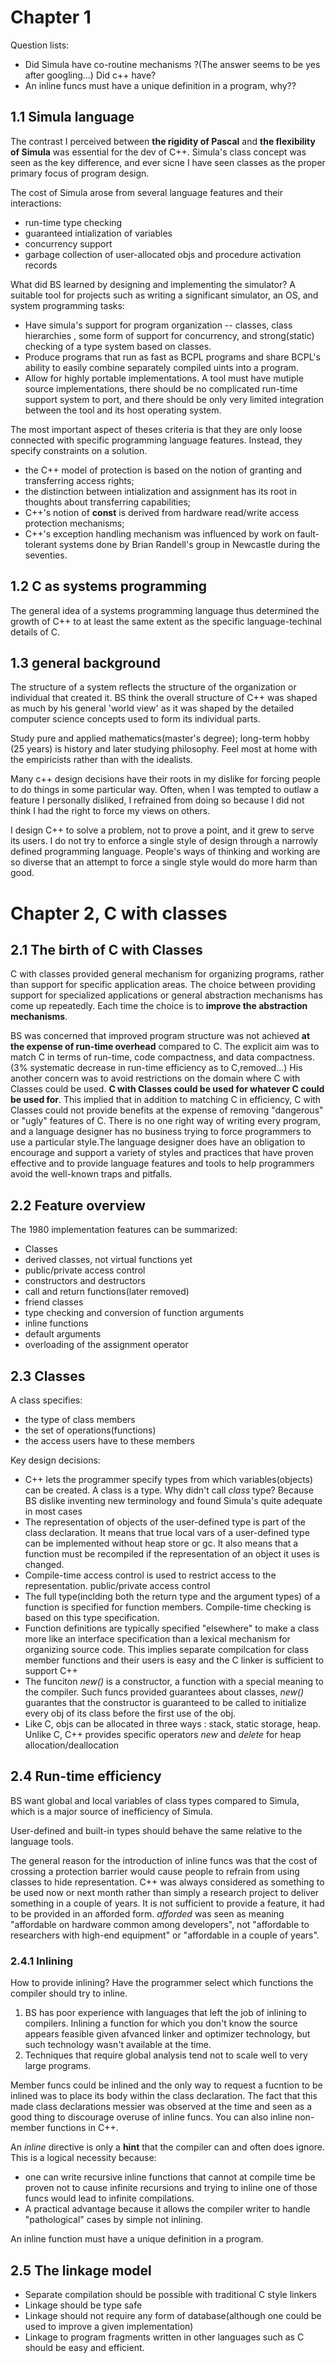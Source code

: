 # Chapter 1

Question lists:

* Did Simula have co-routine mechanisms ?(The answer seems to be yes after 
    googling...) Did c++ have?
* An inline funcs must have a unique definition in a program, why??

## 1.1 Simula language

The contrast I perceived between **the rigidity of Pascal** and **the flexibility of
Simula** was essential for the dev of C++. Simula's class concept was seen as the
key difference, and ever sicne I have seen classes as the proper primary focus
of program design.

The cost of Simula arose from several language features and their interactions:

* run-time type checking
* guaranteed intialization of variables
* concurrency support
* garbage collection of user-allocated objs and procedure activation records

What did BS learned by designing and implementing the simulator? A suitable tool
for projects such as writing a significant simulator, an OS, and system programming tasks:

* Have simula's support for program organization -- classes, class hierarchies
    , some form of support for concurrency, and strong(static) checking of a type system based on classes.
* Produce programs that run as fast as BCPL programs and share BCPL's
    ability to easily combine separately compiled uints into a program.
* Allow for highly portable implementations. A tool must have mutiple
    source implementations, there should be no complicated run-time support
    system to port, and there should be only very limited integration between
    the tool and its host operating system.

The most important aspect of theses criteria is that they are only loose
connected with specific programming language features. Instead, they specify
constraints on a solution.

* the C++ model of protection is based on the notion of granting and 
  transferring access rights; 
* the distinction between intialization and assignment has its root in thoughts
  about transferring capabilities;
* C++'s notion of **const** is derived from hardware read/write access
  protection mechanisms;
* C++'s exception handling mechanism was influenced by work on fault-tolerant
  systems done by Brian Randell's group in Newcastle during the seventies.

## 1.2 C as systems programming

The general idea of a systems programming language thus determined the growth of
C++ to at least the same extent as the specific language-techinal details of C.

## 1.3 general background

The structure of a system reflects the structure of the organization or
individual that created it. BS think the overall structure of C++ was shaped as
much by his general 'world view' as it was shaped by the detailed computer
science concepts used to form its individual parts.

Study pure and applied mathematics(master's degree); long-term hobby (25 years)
is history and later studying philosophy. Feel most at home with the empiricists
rather than with the idealists.

Many c++ design decisions have their roots in my dislike for forcing people to
do things in some particular way. Often, when I was tempted to outlaw a feature
I personally disliked, I refrained from doing so because I did not think I had
the right to force my views on others.

I design C++ to solve a problem, not to prove a point, and it grew to serve its
users. I do not try to enforce a single style of design through a narrowly
defined programming language. People's ways of thinking and working are so
diverse that an attempt to force a single style would do more harm than good.


# Chapter 2, C with classes

## 2.1 The birth of C with Classes

C with classes provided general mechanism for organizing programs, rather than
support for specific application areas. The choice between providing support for
specialized applications or general abstraction mechanisms has come up
repeatedly. Each time the choice is to **improve the abstraction mechanisms**.

BS was concerned that improved program structure was not achieved **at the
expense of run-time overhead** compared to C. The explicit aim was to match 
C in terms of run-time, code compactness, and data
compactness. (3% systematic decrease in run-time efficiency as to C,removed...)
His another concern was to avoid restrictions on the domain where C with Classes
could be used. **C with Classes could be used for whatever C could be used for**.
This implied that in addition to matching C in efficiency, C with Classes could
not provide benefits at the expense of removing "dangerous" or "ugly" features
of C. There is no one right way of writing every program, and a language
designer has no business trying to force programmers to use a particular
style.The language designer does have an obligation to encourage and support a
variety of styles and practices that have proven effective and to provide
language features and tools to help programmers avoid the well-known traps and
pitfalls.


## 2.2 Feature overview

The 1980 implementation features can be summarized:

* Classes
* derived classes, not virtual functions yet
* public/private access control
* constructors and destructors
* call and return functions(later removed)
* friend classes
* type checking and conversion of function arguments
* inline functions
* default arguments
* overloading of the assignment operator

## 2.3 Classes

A class specifies:

* the type of class members
* the set of operations(functions)
* the access users have to these members

Key design decisions:

* C++ lets the programmer specify types from which variables(objects) can be
  created. A class is a type. Why didn't call *class* type? Because BS dislike
  inventing new terminology and found Simula's quite adequate in most cases
* The representation of objects of the user-defined type is part of the class
  declaration. It means that true local vars of a user-defined type can be
  implemented without heap store or gc. It also means that a function must be
  recompiled if the representation of an object it uses is changed.
* Compile-time access control is used to restrict access to the representation.
  public/private access control
* The full type(inclding both the return type and the argument types) of a
  function is specified for function members. Compile-time checking is based on
  this type specification.
* Function definitions are typically specified "elsewhere" to make a class more
  like an interface specification than a lexical mechanism for organizing source
  code. This implies separate compilcation for class member functions and their
  users is easy and the C linker is sufficient to support C++
* The funciton *new()* is a constructor, a function with a special meaning to
  the compiler. Such funcs provided guarantees about classes, *new()* guarantes
  that the constructor is guaranteed to be called to initialize every obj of its
  class before the first use of the obj.
* Like C, objs can be allocated in three ways : stack, static storage, heap.
  Unlike C, C++ provides specific operators *new* and *delete* for heap
  allocation/deallocation


## 2.4 Run-time efficiency

BS want global and local variables of class types compared to Simula, which is a
major source of inefficiency of Simula.

User-defined and built-in types should behave the same relative to the language
tools.

The general reason for the introduction of inline funcs was that the cost of
crossing a protection barrier would cause people to refrain from using classes
to hide representation. C++ was always considered as something to be used now or
next month rather than simply a research project to deliver something in a
couple of years. It is not sufficient to provide a feature, it had to be
provided in an afforded form. *afforded* was seen as meaning "affordable on
hardware common	among developers", not "affordable to researchers with high-end
equipment" or "affordable in a couple of years".

### 2.4.1 Inlining

How to provide inlining? Have the programmer select which functions the compiler
should try to inline.

1. BS has poor experience with languages that left the job of inlining to
   compilers. Inlining a function for which you don't know the source appears
   feasible given afvanced linker and optimizer technology, but such technology
   wasn't available at the time.
1. Techniques that require global analysis tend not to scale well to very large
   programs.

Member funcs could be inlined and the only way to request a fucntion to be
inlined was to place its body within the class declaration. The fact that this
made class declarations messier was observed at the time and seen as a good
thing to discourage overuse of inline funcs. You can also inline non-member
functions in C++.

An *inline* directive is only a **hint** that the compiler can and often does
ignore. This is a logical necessity because:

* one can write recursive inline
  functions that cannot at compile time be proven not to cause infinite recursions
  and trying to inline one of those funcs would lead to infinite compilations. 
* A practical advantage because it allows the compiler writer to handle
  "pathological" cases by simple not inlining.

An inline function must have a unique definition in a program.

## 2.5 The linkage model

* Separate compilation should be possible with traditional C style linkers
* Linkage should be type safe
* Linkage should not require any form of database(although one could be used to
  improve a given implementation)
* Linkage to program fragments written in other languages such as C should be
  easy and efficient.
